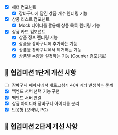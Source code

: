 - [x] 헤더 컴포넌트
  - [x] 장바구니에 담긴 상품 개수 렌더링 기능
- [x] 상품 리스트 컴포넌트
  - [x] Mock 데이터를 활용해 상품 목록 렌더링 기능
- [x] 상품 카드 컴포넌트
  - [x] 상품 정보 렌더링 기능
  - [x] 상품을 장바구니에 추가하는 기능
  - [x] 상품을 장바구니에서 제거하는 기능
  - [x] 상품별 수량을 설정하는 기능 (Counter 컴포넌트)

## 👊 협업미션 1단계 개선 사항

- [ ] 장바구니 페이지에서 새로고침시 404 에러 발생하는 문제
- [x] 백엔드 서버 선택 기능 구현
- [x] 백엔드 서버 연결
- [x] 상품 아이디와 장바구니 아이디를 분리
- [x] 반응형 (모바일, PC)

## 👊 협업미션 2단계 개선 사항
